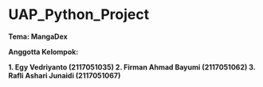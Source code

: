 # UAP_Python_Project

**Tema: MangaDex**

**Anggotta Kelompok:**

**1. Egy Vedriyanto (2117051035)
2. Firman Ahmad Bayumi (2117051062)
3. Rafli Ashari Junaidi (2117051067)**
